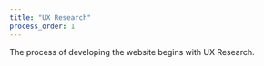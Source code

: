 ```yaml
---
title: "UX Research"
process_order: 1
---
```

The process of developing the website begins with UX Research.